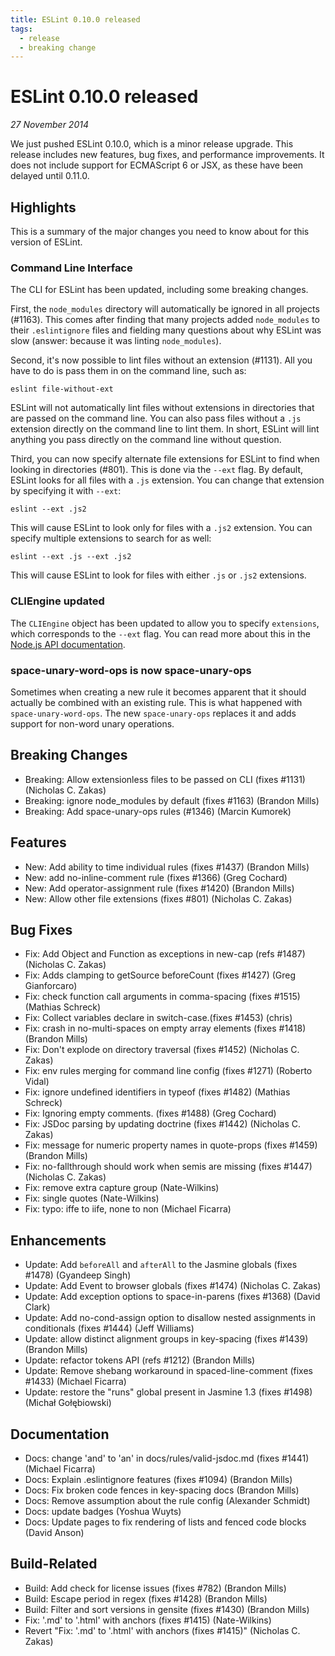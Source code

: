 ```yaml
---
title: ESLint 0.10.0 released
tags:
  - release
  - breaking change
---
```

# ESLint 0.10.0 released

_27 November 2014_

We just pushed ESLint 0.10.0, which is a minor release upgrade. This release includes new features, bug fixes, and performance improvements. It does not include support for ECMAScript 6 or JSX, as these have been delayed until 0.11.0.

## Highlights

This is a summary of the major changes you need to know about for this version of ESLint.

### Command Line Interface

The CLI for ESLint has been updated, including some breaking changes.

First, the `node_modules` directory will automatically be ignored in all projects (#1163). This comes after finding that many projects added `node_modules` to their `.eslintignore` files and fielding many questions about why ESLint was slow (answer: because it was linting `node_modules`).

Second, it's now possible to lint files without an extension (#1131). All you have to do is pass them in on the command line, such as:

```
eslint file-without-ext
```

ESLint will not automatically lint files without extensions in directories that are passed on the command line. You can also pass files without a `.js` extension directly on the command line to lint them. In short, ESLint will lint anything you pass directly on the command line without question.

Third, you can now specify alternate file extensions for ESLint to find when looking in directories (#801). This is done via the `--ext` flag. By default, ESLint looks for all files with a `.js` extension. You can change that extension by specifying it with `--ext`:

```
eslint --ext .js2
```

This will cause ESLint to look only for files with a `.js2` extension. You can specify multiple extensions to search for as well:

```
eslint --ext .js --ext .js2
```

This will cause ESLint to look for files with either `.js` or `.js2` extensions.

### CLIEngine updated

The `CLIEngine` object has been updated to allow you to specify `extensions`, which corresponds to the `--ext` flag. You can read more about this in the [Node.js API documentation](https://eslint.org/docs/developer-guide/nodejs-api).

### space-unary-word-ops is now space-unary-ops

Sometimes when creating a new rule it becomes apparent that it should actually be combined with an existing rule. This is what happened with `space-unary-word-ops`. The new `space-unary-ops` replaces it and adds support for non-word unary operations.

## Breaking Changes

* Breaking: Allow extensionless files to be passed on CLI (fixes #1131) (Nicholas C. Zakas)
* Breaking: ignore node_modules by default (fixes #1163) (Brandon Mills)
* Breaking: Add space-unary-ops rules (#1346) (Marcin Kumorek)

## Features

* New: Add ability to time individual rules (fixes #1437) (Brandon Mills)
* New: add no-inline-comment rule (fixes #1366) (Greg Cochard)
* New: Add operator-assignment rule (fixes #1420) (Brandon Mills)
* New: Allow other file extensions (fixes #801) (Nicholas C. Zakas)

## Bug Fixes

* Fix: Add Object and Function as exceptions in new-cap (refs #1487) (Nicholas C. Zakas)
* Fix: Adds clamping to getSource beforeCount (fixes #1427) (Greg Gianforcaro)
* Fix: check function call arguments in comma-spacing (fixes #1515) (Mathias Schreck)
* Fix: Collect variables declare in switch-case.(fixes #1453) (chris)
* Fix: crash in no-multi-spaces on empty array elements (fixes #1418) (Brandon Mills)
* Fix: Don't explode on directory traversal (fixes #1452) (Nicholas C. Zakas)
* Fix: env rules merging for command line config (fixes #1271) (Roberto Vidal)
* Fix: ignore undefined identifiers in typeof (fixes #1482) (Mathias Schreck)
* Fix: Ignoring empty comments. (fixes #1488) (Greg Cochard)
* Fix: JSDoc parsing by updating doctrine (fixes #1442) (Nicholas C. Zakas)
* Fix: message for numeric property names in quote-props (fixes #1459) (Brandon Mills)
* Fix: no-fallthrough should work when semis are missing (fixes #1447) (Nicholas C. Zakas)
* Fix: remove extra capture group (Nate-Wilkins)
* Fix: single quotes (Nate-Wilkins)
* Fix: typo: iffe to iife, none to non (Michael Ficarra)

## Enhancements

* Update: Add `beforeAll` and `afterAll` to the Jasmine globals (fixes #1478) (Gyandeep Singh)
* Update: Add Event to browser globals (fixes #1474) (Nicholas C. Zakas)
* Update: Add exception options to space-in-parens (fixes #1368) (David Clark)
* Update: Add no-cond-assign option to disallow nested assignments in conditionals (fixes #1444) (Jeff Williams)
* Update: allow distinct alignment groups in key-spacing (fixes #1439) (Brandon Mills)
* Update: refactor tokens API (refs #1212) (Brandon Mills)
* Update: Remove shebang workaround in spaced-line-comment (fixes #1433) (Michael Ficarra)
* Update: restore the "runs" global present in Jasmine 1.3 (fixes #1498) (Michał Gołębiowski)

## Documentation

* Docs: change 'and' to 'an' in docs/rules/valid-jsdoc.md (fixes #1441) (Michael Ficarra)
* Docs: Explain .eslintignore features (fixes #1094) (Brandon Mills)
* Docs: Fix broken code fences in key-spacing docs (Brandon Mills)
* Docs: Remove assumption about the rule config (Alexander Schmidt)
* Docs: update badges (Yoshua Wuyts)
* Docs: Update pages to fix rendering of lists and fenced code blocks (David Anson)

## Build-Related

* Build: Add check for license issues (fixes #782) (Brandon Mills)
* Build: Escape period in regex (fixes #1428) (Brandon Mills)
* Build: Filter and sort versions in gensite (fixes #1430) (Brandon Mills)
* Fix: '.md' to '.html' with anchors (fixes #1415) (Nate-Wilkins)
* Revert "Fix: '.md' to '.html' with anchors (fixes #1415)" (Nicholas C. Zakas)
